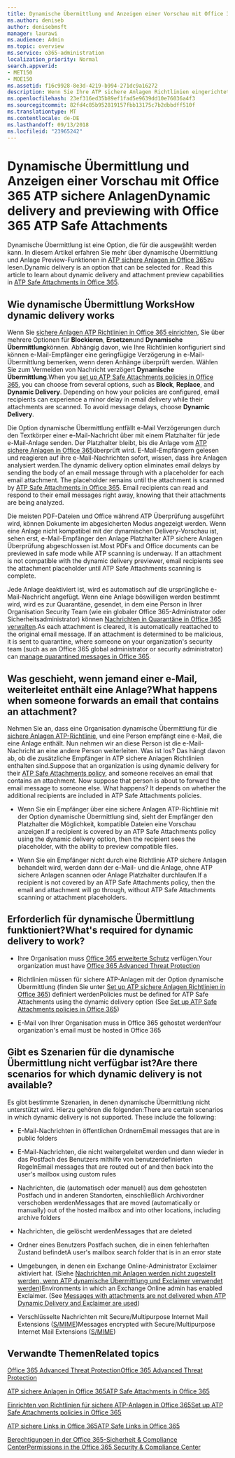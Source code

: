 ```yaml
---
title: Dynamische Übermittlung und Anzeigen einer Vorschau mit Office 365 ATP sichere Anlagen
ms.author: deniseb
author: denisebmsft
manager: laurawi
ms.audience: Admin
ms.topic: overview
ms.service: o365-administration
localization_priority: Normal
search.appverid:
- MET150
- MOE150
ms.assetid: f16c9928-8e3d-4219-b994-271dc9a16272
description: Wenn Sie Ihre ATP sichere Anlagen Richtlinien eingerichtet haben, wählen Sie dynamische Übermittlung Nachricht Verzögerungen bei der vermieden, und aktivieren Personen für die Vorschau von Anlagen, die gescannt werden.
ms.openlocfilehash: 23ef316ed35b89ef1fad5e9639dd10e76036a4f3
ms.sourcegitcommit: 82fd4c85b952819157fbb13175c7b2dbbdff510f
ms.translationtype: MT
ms.contentlocale: de-DE
ms.lasthandoff: 09/13/2018
ms.locfileid: "23965242"
---
```

# <a name="dynamic-delivery-and-previewing-with-office-365-atp-safe-attachments"></a><span data-ttu-id="563c0-103">Dynamische Übermittlung und Anzeigen einer Vorschau mit Office 365 ATP sichere Anlagen</span><span class="sxs-lookup"><span data-stu-id="563c0-103">Dynamic delivery and previewing with Office 365 ATP Safe Attachments</span></span>

<span data-ttu-id="563c0-p101">Dynamische Übermittlung ist eine Option, die für die ausgewählt werden kann. In diesem Artikel erfahren Sie mehr über dynamische Übermittlung und Anlage Preview-Funktionen in [ATP sichere Anlagen in Office 365](atp-safe-attachments.md)zu lesen.</span><span class="sxs-lookup"><span data-stu-id="563c0-p101">Dynamic delivery is an option that can be selected for . Read this article to learn about dynamic delivery and attachment preview capabilities in [ATP Safe Attachments in Office 365](atp-safe-attachments.md).</span></span>
  
## <a name="how-dynamic-delivery-works"></a><span data-ttu-id="563c0-106">Wie dynamische Übermittlung Works</span><span class="sxs-lookup"><span data-stu-id="563c0-106">How dynamic delivery works</span></span>

<span data-ttu-id="563c0-p102">Wenn Sie [sichere Anlagen ATP Richtlinien in Office 365 einrichten](set-up-atp-safe-attachments-policies.md), Sie über mehrere Optionen für **Blockieren**, **Ersetzen**und **Dynamische Übermittlung**können. Abhängig davon, wie Ihre Richtlinien konfiguriert sind können e-Mail-Empfänger eine geringfügige Verzögerung in e-Mail-Übermittlung bemerken, wenn deren Anhänge überprüft werden. Wählen Sie zum Vermeiden von Nachricht verzögert **Dynamische Übermittlung**.</span><span class="sxs-lookup"><span data-stu-id="563c0-p102">When you [set up ATP Safe Attachments policies in Office 365](set-up-atp-safe-attachments-policies.md), you can choose from several options, such as **Block**, **Replace**, and **Dynamic Delivery**. Depending on how your policies are configured, email recipients can experience a minor delay in email delivery while their attachments are scanned. To avoid message delays, choose **Dynamic Delivery**.</span></span>
  
<span data-ttu-id="563c0-p103">Die Option dynamische Übermittlung entfällt e-Mail Verzögerungen durch den Textkörper einer e-Mail-Nachricht über mit einem Platzhalter für jede e-Mail-Anlage senden. Der Platzhalter bleibt, bis die Anlage vom [ATP sichere Anlagen in Office 365](atp-safe-attachments.md)überprüft wird. E-Mail-Empfängern gelesen und reagieren auf ihre e-Mail-Nachrichten sofort, wissen, dass ihre Anlagen analysiert werden.</span><span class="sxs-lookup"><span data-stu-id="563c0-p103">The dynamic delivery option eliminates email delays by sending the body of an email message through with a placeholder for each email attachment. The placeholder remains until the attachment is scanned by [ATP Safe Attachments in Office 365](atp-safe-attachments.md). Email recipients can read and respond to their email messages right away, knowing that their attachments are being analyzed.</span></span>
  
<span data-ttu-id="563c0-p104">Die meisten PDF-Dateien und Office während ATP Überprüfung ausgeführt wird, können Dokumente im abgesicherten Modus angezeigt werden. Wenn eine Anlage nicht kompatibel mit der dynamischen Delivery-Vorschau ist, sehen erst, e-Mail-Empfänger den Anlage Platzhalter ATP sichere Anlagen Überprüfung abgeschlossen ist.</span><span class="sxs-lookup"><span data-stu-id="563c0-p104">Most PDFs and Office documents can be previewed in safe mode while ATP scanning is underway. If an attachment is not compatible with the dynamic delivery previewer, email recipients see the attachment placeholder until ATP Safe Attachments scanning is complete.</span></span>
  
<span data-ttu-id="563c0-p105">Jede Anlage deaktiviert ist, wird es automatisch auf die ursprüngliche e-Mail-Nachricht angefügt. Wenn eine Anlage böswilligen werden bestimmt wird, wird es zur Quarantäne, gesendet, in dem eine Person in Ihrer Organisation Security Team (wie ein globaler Office 365-Administrator oder Sicherheitsadministrator) können [Nachrichten in Quarantäne in Office 365 verwalten](manage-quarantined-messages-and-files.md).</span><span class="sxs-lookup"><span data-stu-id="563c0-p105">As each attachment is cleared, it is automatically reattached to the original email message. If an attachment is determined to be malicious, it is sent to quarantine, where someone on your organization's security team (such as an Office 365 global administrator or security administrator) can [manage quarantined messages in Office 365](manage-quarantined-messages-and-files.md).</span></span>
  
## <a name="what-happens-when-someone-forwards-an-email-that-contains-an-attachment"></a><span data-ttu-id="563c0-117">Was geschieht, wenn jemand einer e-Mail, weiterleitet enthält eine Anlage?</span><span class="sxs-lookup"><span data-stu-id="563c0-117">What happens when someone forwards an email that contains an attachment?</span></span>

<span data-ttu-id="563c0-p106">Nehmen Sie an, dass eine Organisation dynamische Übermittlung für die [sichere Anlagen ATP-Richtlinie](set-up-atp-safe-attachments-policies.md), und eine Person empfängt eine e-Mail, die eine Anlage enthält. Nun nehmen wir an diese Person ist die e-Mail-Nachricht an eine andere Person weiterleiten. Was ist los? Das hängt davon ab, ob die zusätzliche Empfänger in ATP sichere Anlagen Richtlinien enthalten sind.</span><span class="sxs-lookup"><span data-stu-id="563c0-p106">Suppose that an organization is using dynamic delivery for their [ATP Safe Attachments policy](set-up-atp-safe-attachments-policies.md), and someone receives an email that contains an attachment. Now suppose that person is about to forward the email message to someone else. What happens? It depends on whether the additional recipients are included in ATP Safe Attachments policies.</span></span>
  
- <span data-ttu-id="563c0-122">Wenn Sie ein Empfänger über eine sichere Anlagen ATP-Richtlinie mit der Option dynamische Übermittlung sind, sieht der Empfänger den Platzhalter die Möglichkeit, kompatible Dateien eine Vorschau anzeigen.</span><span class="sxs-lookup"><span data-stu-id="563c0-122">If a recipient is covered by an ATP Safe Attachments policy using the dynamic delivery option, then the recipient sees the placeholder, with the ability to preview compatible files.</span></span>
    
- <span data-ttu-id="563c0-123">Wenn Sie ein Empfänger nicht durch eine Richtlinie ATP sichere Anlagen behandelt wird, werden dann der e-Mail- und die Anlage, ohne ATP sichere Anlagen scannen oder Anlage Platzhalter durchlaufen.</span><span class="sxs-lookup"><span data-stu-id="563c0-123">If a recipient is not covered by an ATP Safe Attachments policy, then the email and attachment will go through, without ATP Safe Attachments scanning or attachment placeholders.</span></span>
    
## <a name="whats-required-for-dynamic-delivery-to-work"></a><span data-ttu-id="563c0-124">Erforderlich für dynamische Übermittlung funktioniert?</span><span class="sxs-lookup"><span data-stu-id="563c0-124">What's required for dynamic delivery to work?</span></span>

- <span data-ttu-id="563c0-125">Ihre Organisation muss [Office 365 erweiterte Schutz](office-365-atp.md) verfügen.</span><span class="sxs-lookup"><span data-stu-id="563c0-125">Your organization must have [Office 365 Advanced Threat Protection](office-365-atp.md)</span></span>
    
- <span data-ttu-id="563c0-126">Richtlinien müssen für sichere ATP-Anlagen mit der Option dynamische Übermittlung (finden Sie unter [Set up ATP sichere Anlagen Richtlinien in Office 365](set-up-atp-safe-attachments-policies.md)) definiert werden</span><span class="sxs-lookup"><span data-stu-id="563c0-126">Policies must be defined for ATP Safe Attachments using the dynamic delivery option (See [Set up ATP Safe Attachments policies in Office 365](set-up-atp-safe-attachments-policies.md))</span></span>
    
- <span data-ttu-id="563c0-127">E-Mail von Ihrer Organisation muss in Office 365 gehostet werden</span><span class="sxs-lookup"><span data-stu-id="563c0-127">Your organization's email must be hosted in Office 365</span></span>
    
## <a name="are-there-scenarios-for-which-dynamic-delivery-is-not-available"></a><span data-ttu-id="563c0-128">Gibt es Szenarien für die dynamische Übermittlung nicht verfügbar ist?</span><span class="sxs-lookup"><span data-stu-id="563c0-128">Are there scenarios for which dynamic delivery is not available?</span></span>

<span data-ttu-id="563c0-p107">Es gibt bestimmte Szenarien, in denen dynamische Übermittlung nicht unterstützt wird. Hierzu gehören die folgenden:</span><span class="sxs-lookup"><span data-stu-id="563c0-p107">There are certain scenarios in which dynamic delivery is not supported. These include the following:</span></span>
  
- <span data-ttu-id="563c0-131">E-Mail-Nachrichten in öffentlichen Ordnern</span><span class="sxs-lookup"><span data-stu-id="563c0-131">Email messages that are in public folders</span></span>
    
- <span data-ttu-id="563c0-132">E-Mail-Nachrichten, die nicht weitergeleitet werden und dann wieder in das Postfach des Benutzers mithilfe von benutzerdefinierten Regeln</span><span class="sxs-lookup"><span data-stu-id="563c0-132">Email messages that are routed out of and then back into the user's mailbox using custom rules</span></span>
    
- <span data-ttu-id="563c0-133">Nachrichten, die (automatisch oder manuell) aus dem gehosteten Postfach und in anderen Standorten, einschließlich Archivordner verschoben werden</span><span class="sxs-lookup"><span data-stu-id="563c0-133">Messages that are moved (automatically or manually) out of the hosted mailbox and into other locations, including archive folders</span></span>
    
- <span data-ttu-id="563c0-134">Nachrichten, die gelöscht werden</span><span class="sxs-lookup"><span data-stu-id="563c0-134">Messages that are deleted</span></span>
    
- <span data-ttu-id="563c0-135">Ordner eines Benutzers Postfach suchen, die in einen fehlerhaften Zustand befindet</span><span class="sxs-lookup"><span data-stu-id="563c0-135">A user's mailbox search folder that is in an error state</span></span>
    
- <span data-ttu-id="563c0-p108">Umgebungen, in denen ein Exchange Online-Administrator Exclaimer aktiviert hat. (Siehe [Nachrichten mit Anlagen werden nicht zugestellt werden, wenn ATP dynamische Übermittlung und Exclaimer verwendet werden](https://support.microsoft.com/help/4014438/messages-with-attachments-are-not-delivered-when-atp-dynamic-delivery))</span><span class="sxs-lookup"><span data-stu-id="563c0-p108">Environments in which an Exchange Online admin has enabled Exclaimer. (See [Messages with attachments are not delivered when ATP Dynamic Delivery and Exclaimer are used](https://support.microsoft.com/help/4014438/messages-with-attachments-are-not-delivered-when-atp-dynamic-delivery))</span></span>

- <span data-ttu-id="563c0-138">Verschlüsselte Nachrichten mit Secure/Multipurpose Internet Mail Extensions ([S/MIME](s-mime-for-message-signing-and-encryption.md))</span><span class="sxs-lookup"><span data-stu-id="563c0-138">Messages encrypted with Secure/Multipurpose Internet Mail Extensions ([S/MIME](s-mime-for-message-signing-and-encryption.md))</span></span>
    
## <a name="related-topics"></a><span data-ttu-id="563c0-139">Verwandte Themen</span><span class="sxs-lookup"><span data-stu-id="563c0-139">Related topics</span></span>

[<span data-ttu-id="563c0-140">Office 365 Advanced Threat Protection</span><span class="sxs-lookup"><span data-stu-id="563c0-140">Office 365 Advanced Threat Protection</span></span>](office-365-atp.md)
  
[<span data-ttu-id="563c0-141">ATP sichere Anlagen in Office 365</span><span class="sxs-lookup"><span data-stu-id="563c0-141">ATP Safe Attachments in Office 365</span></span>](atp-safe-attachments.md)
  
[<span data-ttu-id="563c0-142">Einrichten von Richtlinien für sichere ATP-Anlagen in Office 365</span><span class="sxs-lookup"><span data-stu-id="563c0-142">Set up ATP Safe Attachments policies in Office 365</span></span>](set-up-atp-safe-attachments-policies.md)
  
[<span data-ttu-id="563c0-143">ATP sichere Links in Office 365</span><span class="sxs-lookup"><span data-stu-id="563c0-143">ATP Safe Links in Office 365</span></span>](atp-safe-links.md)

[<span data-ttu-id="563c0-144">Berechtigungen in der Office 365-Sicherheit &amp; Compliance Center</span><span class="sxs-lookup"><span data-stu-id="563c0-144">Permissions in the Office 365 Security &amp; Compliance Center</span></span>](permissions-in-the-security-and-compliance-center.md)
  

